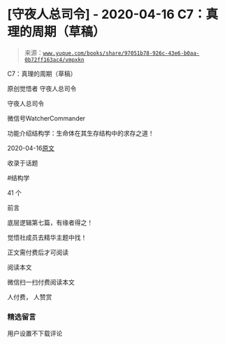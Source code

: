 # [守夜人总司令] - 2020-04-16 C7：真理的周期（草稿）

> 来源：[`www.yuque.com/books/share/97051b78-926c-43e6-b0aa-0b72ff163ac4/vmpxkn`](https://www.yuque.com/books/share/97051b78-926c-43e6-b0aa-0b72ff163ac4/vmpxkn)



C7：真理的周期（草稿） 

原创觉悟者 守夜人总司令 

守夜人总司令 

微信号WatcherCommander 

功能介绍结构学：生命体在其生存结构中的求存之道！ 

2020-04-16[原文](https://mp.weixin.qq.com/s?__biz=MzAxNDk1NjI2Mw==&mid=2247485125&idx=1&sn=724eac40812de46a36c36a423d100223&chksm=9b8a254dacfdac5b81e40465e73885bad2944e5115cd3c3fd5564b139fff62d8d15465bdc614&scene=27#wechat_redirect&cpage=240) 

收录于话题 

#结构学 

41 个 

前言 

底层逻辑第七篇，有缘者得之！ 

觉悟社成员去精华主题中找！ 

正文需付费后才可阅读 

阅读本文 

微信扫一扫付费阅读本文 

人付费， 人赞赏 

### 精选留言 

用户设置不下载评论
